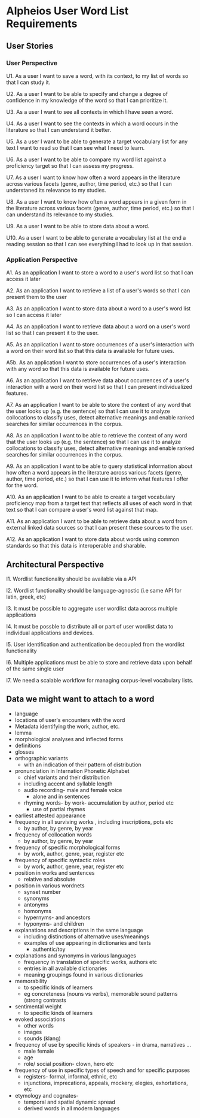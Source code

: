# Alpheios User Word List Requirements

## User Stories

### User Perspective

U1. As a user I want to save a word, with its context, to my list of words so that I can study it.

U2. As a user I want to be able to specify and change a degree of confidence in my knowledge of the word so that I can prioritize it.

U3. As a user I want to see all contexts in which I have seen a word.

U4. As a user I want to see the contexts in which a word occurs in the literature so that I can understand it better.

U5. As a user I want to be able to generate a target vocabulary list for any text I want to read so that I can see what I need to learn.

U6. As a user I want to be able to compare my word list against a proficiency target so that I can assess my progress.

U7. As a user I want to know how often a word appears in the literature across various facets (genre, author, time period, etc.) so that I can understaned its relevance to my studies.

U8. As a user I want to know how often a word appears in a given form in the literature across various facets (genre, author, time period, etc.) so that I can understand its relevance to my studies.

U9. As a user I want to be able to store data about a word.

U10. As a user I want to be able to generate a vocabulary list at the end a reading session so that I can see everything I had to look up in that session.


### Application Perspective

A1. As an application I want to store a word to a user's word list so that I can access it later

A2. As an application I want to retrieve a list of a user's words so that I can present them to the user

A3. As an application I want to store data about a word to a user's word list so I can access it later

A4. As an application I want to retrieve data about a word on a user's word list so that I can present it to the user.

A5. As an application I want to store occurrences of a user's interaction with a word on their word list so that this data is available for future uses.

A5b. As an application I want to store occurrences of a user's interaction with any word so that this data is available for future uses.

A6. As an application I want to retrieve data about occurrences of a user's interaction with a word on their word list so that I can present individualized features.

A7. As an application I want to be able to store the context of any word that the user looks up (e.g. the sentence)  so that I can use it to analyze collocations to classify uses, detect alternative meanings and enable ranked searches for similar occurrences in the corpus.      

A8. As an application I want to be able to retrieve the context of any word that the user looks up (e.g. the sentence)  so that I can use it to analyze collocations to classify uses, detect alternative meanings and enable ranked searches for similar occurrences in the corpus.      

A9. As an application I want to be able to query statistical information about how often a word appears in the literature across various facets (genre, author, time period, etc.) so that I can use it to inform what features I offer for the word.

A10. As an application I want to be able to create a target vocabulary proficiency map from a target text that reflects all uses of each word in that text so that I can compare a user's word list against that map.

A11. As an application I want to be able to retrieve data about a word from external linked data sources so that I can present these sources to the user.

A12. As an application I want to store data about words using common standards so that this data is interoperable and sharable.

## Architectural Perspective

I1. Wordlist functionality should be available via a API

I2. Wordlist functionality should be language-agnostic (i.e same API for latin, greek, etc)

I3. It must be possible to aggregate user wordlist data across multiple applications

I4. It must be possble to distribute all or part of user wordlist data to individual applications and devices.

I5. User identification and authentication be decoupled from the wordlist functionality

I6. Multiple applications must be able to store and retrieve data upon behalf of the same single user

I7. We need a scalable workflow for managing corpus-level vocabulary lists.

 
## Data we might want to attach to a word

* language 
* locations of user's encounters with the word
* Metadata identifying the work, author, etc.
* lemma
* morphological analyses and inflected forms
* definitions
* glosses
* orthographic variants
    * with an indication of their pattern of distribution
* pronunciation in Internation Phonetic Alphabet
    * chief variants and their distribution
    * including accent and syllable length
    * audio recording- male and female voice
        * alone and in sentences
    * rhyming words- by work- accumulation by author, period etc
        * use of partial rhymes
* earliest attested appearance
* frequency in all surviving works , including inscriptions, pots etc
    * by author, by genre, by year
* frequency of collocation words
    * by author, by genre, by year
* frequency of specific morphological forms
    * by work, author, genre, year, register etc
* frequency of specific syntactic roles
    * by work, author, genre, year, register etc
* position in works and sentences
    * relative and absolute 
* position in various wordnets
    * synset number
    * synonyms
    * antonyms
    * homonyms
    * hypernyms- and ancestors
    * hyponyms-  and children
* explanations and descriptions in the same language
    * including distinctions of alternative uses/meanings
    * examples of use appearing in dictionaries and texts
        * authentic/toy
* explanations and synonyms in various languages
    * frequency in translation of specific works, authors etc
    * entries in all available dictionaries
    * meaning groupings found in various dictionaries
* memorability
    * to specific kinds of learners
    * eg concreteness (nouns vs verbs), memorable sound patterns (strong contrasts
* sentimental weight
    * to specific kinds of learners
* evoked associations
    * other words
    * images
    * sounds  (klang)
* frequency of use by specific kinds of speakers - in drama, narratives ...
    * male female
    * age
    * role/ social position- clown, hero etc
* frequency of use in specific types of speech and for specific purposes
    * registers- formal, informal, ethnic,  etc
    * injunctions, imprecations, appeals, mockery, elegies, exhortations, etc
* etymology and cognates-
    * temporal and spatial dynamic spread
    * derived words in all modern languages
